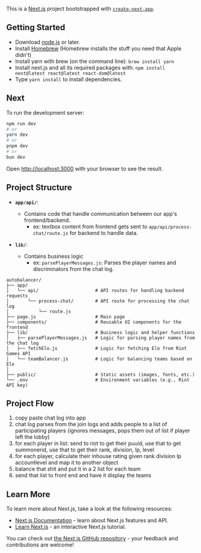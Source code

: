This is a [Next.js](https://nextjs.org) project bootstrapped with [`create-next-app`](https://nextjs.org/docs/app/api-reference/cli/create-next-app).

## Getting Started

- Download [node.js](https://nodejs.org/) or later.
- Install [Homebrew](https://brew.sh/) (Homebrew installs the stuff you need that Apple didn't)
- Install yarn with brew (on the command line): `brew install yarn`
- Install next.js and all its required packages with: `npm install next@latest react@latest react-dom@latest
` 
- Type `yarn install` to install dependencies.

## Next

To run the development server:

```bash
npm run dev
# or
yarn dev
# or
pnpm dev
# or
bun dev
```

Open [http://localhost:3000](http://localhost:3000) with your browser to see the result.

## Project Structure
- **`app/api/`**: 
    - Contains code that handle communication between our app's frontend/backend.
         - ex: textbox content from frontend gets sent to `app/api/process-chat/route.js` for backend to handle data.

- **`lib/`**: 
  - Contains business logic
    - ex: `parsePlayerMessages.js`: Parses the player names and discriminators from the chat log.

```
autobalancer/
├── app/                         
│   └── api/                     # API routes for handling backend requests
│       └── process-chat/        # API route for processing the chat log
│           └── route.js
├── page.js                      # Main page 
├── components/                  # Reusable UI components for the frontend
├── lib/                         # Business logic and helper functions
│   ├── parsePlayerMessages.js   # Logic for parsing player names from the chat log
│   ├── fetchElo.js              # Logic for fetching Elo from Riot Games API
│   └── teamBalancer.js          # Logic for balancing teams based on Elo
│
├── public/                      # Static assets (images, fonts, etc.)
└── .env                         # Environment variables (e.g., Riot API key)
```

## Project Flow
1. copy paste chat log into app
2. chat log parses from the join logs and adds people to a list of participating players (ignores messages, pops them out of list if player left the lobby)
3. for each player in list: send to riot to get their puuid, use that to get summonerid, use that to get their rank, division, lp, level
4. for each player, calculate their inhouse rating given rank division lp accountlevel and map it to another object
5. balance that shit and put it in a 2 list for each team
6. send that list to front end and have it display the teams

## Learn More

To learn more about Next.js, take a look at the following resources:

- [Next.js Documentation](https://nextjs.org/docs) - learn about Next.js features and API.
- [Learn Next.js](https://nextjs.org/learn) - an interactive Next.js tutorial.

You can check out [the Next.js GitHub repository](https://github.com/vercel/next.js) - your feedback and contributions are welcome!
